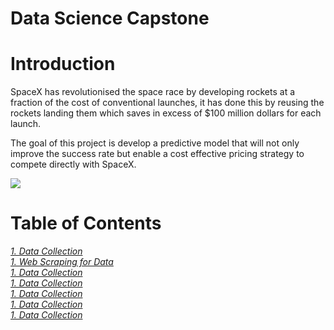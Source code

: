 
# **Data Science Capstone**


# Introduction

SpaceX has revolutionised the space race by developing rockets at a fraction of the cost of conventional launches, it has done this by reusing the rockets landing them which saves in excess of $100 million dollars for each launch. 

The goal of this project is develop a predictive model that will not only improve the success rate but enable a cost effective pricing strategy to compete directly with SpaceX.

![](https://cf-courses-data.s3.us.cloud-object-storage.appdomain.cloud/IBMDeveloperSkillsNetwork-DS0701EN-SkillsNetwork/lab_v2/images/landing\_1.gif)
  
# Table of Contents
*<div> <a href="https://github.com/DavidMorpeth/DataScienceCapstoneProject/blob/main/SpaceX%20Notebook.ipynb">1. Data Collection</a></div>*
*<div> <a href="https://github.com/DavidMorpeth/DataScienceCapstoneProject/blob/main/SpaceX%20Notebook%20-%20Webscraping.ipynb">1. Web Scraping for Data</a></div>*
*<div> <a href="https://github.com/DavidMorpeth/DataScienceCapstoneProject/blob/main/SpaceX%20Notebook.ipynb">1. Data Collection</a></div>*
*<div> <a href="https://github.com/DavidMorpeth/DataScienceCapstoneProject/blob/main/SpaceX%20Notebook.ipynb">1. Data Collection</a></div>*
*<div> <a href="https://github.com/DavidMorpeth/DataScienceCapstoneProject/blob/main/SpaceX%20Notebook.ipynb">1. Data Collection</a></div>*
*<div> <a href="https://github.com/DavidMorpeth/DataScienceCapstoneProject/blob/main/SpaceX%20Notebook.ipynb">1. Data Collection</a></div>*
*<div> <a href="https://github.com/DavidMorpeth/DataScienceCapstoneProject/blob/main/SpaceX%20Notebook.ipynb">1. Data Collection</a></div>*

  


